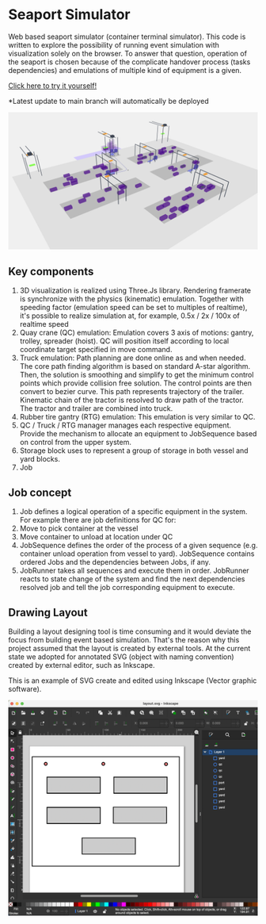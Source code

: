 # Seaport Simulator

Web based seaport simulator (container terminal simulator). This code is written to explore the possibility of running event simulation with visualization solely on the browser. To answer that question, operation of the seaport is chosen because of the complicate handover process (tasks dependencies) and emulations of multiple kind of equipment is a given. 

[Click here to try it yourself!](https://tanat44.github.io/seaport/)

*Latest update to main branch will automatically be deployed

![Seaport 2024-10-12](/doc/241012.png)

## Key components

1. 3D visualization is realized using Three.Js library. Rendering framerate is synchronize with the physics (kinematic) emulation. Together with speeding factor (emulation speed can be set to multiples of realtime), it's possible to realize simulation at, for example, 0.5x / 2x / 100x of realtime speed
1. Quay crane (QC) emulation: Emulation covers 3 axis of motions: gantry, trolley, spreader (hoist). QC will position itself according to local coordinate target specified in move command.
1. Truck emulation: Path planning are done online as and when needed. The core path finding algorithm is based on standard A-star algorithm. Then, the solution is smoothing and simplify to get the minimum control points which provide collision free solution. The control points are then convert to bezier curve. This path represents trajectory of the trailer. Kinematic chain of the tractor is resolved to draw path of the tractor. The tractor and trailer are combined into truck.
1. Rubber tire gantry (RTG) emulation: This emulation is very similar to QC.
1. QC / Truck / RTG manager manages each respective equipment. Provide the mechanism to allocate an equipment to JobSequence based on control from the upper system.
1. Storage block uses to represent a group of storage in both vessel and yard blocks.
1. Job

## Job concept
1. Job defines a logical operation of a specific equipment in the system. For example there are job definitions for QC for:
  1. Move to pick container at the vessel
  1. Move container to unload at location under QC
1. JobSequence defines the order of the process of a given sequence (e.g. container unload operation from vessel to yard). JobSequence contains ordered Jobs and the dependencies between Jobs, if any.
1. JobRunner takes all sequences and execute them in order. JobRunner reacts to state change of the system and find the next dependencies resolved job and tell the job corresponding equipment to execute.

## Drawing Layout
Building a layout designing tool is time consuming and it would deviate the focus from building event based simulation. That's the reason why this project assumed that the layout is created by external tools. At the current state we adopted for annotated SVG (object with naming convention) created by external editor, such as Inkscape.

This is an example of SVG create and edited using Inkscape (Vector graphic software).

![Layout editing using Inkscape](/doc/layout-inkscape.png)